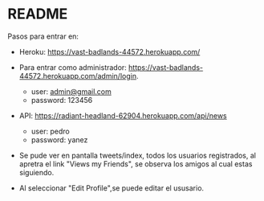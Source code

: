 # README

Pasos para entrar en:

- Heroku: https://vast-badlands-44572.herokuapp.com/

- Para entrar como administrador: https://vast-badlands-44572.herokuapp.com/admin/login. 
	- user: admin@gmail.com
	- password: 123456
	
- API: https://radiant-headland-62904.herokuapp.com/api/news
	- user: pedro
	- password: yanez
	
- Se pude ver en pantalla tweets/index, todos los usuarios registrados, al apretra el link "Views my Friends", se observa los amigos al cual estas siguiendo.

- Al seleccionar "Edit Profile",se puede editar el ususario.
